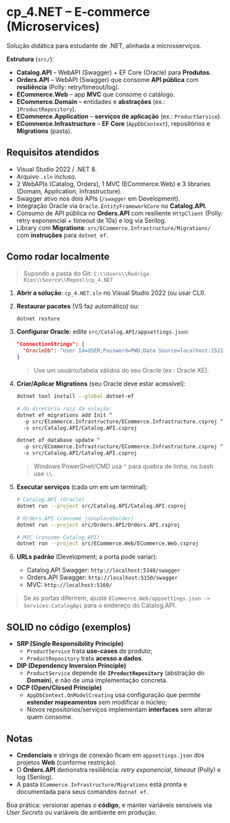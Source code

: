 
# cp_4.NET – E-commerce (Microservices)

Solução didática para estudante de .NET, alinhada a microsserviços.

**Estrutura** (`src/`):
- **Catalog.API** – WebAPI (Swagger) + EF Core (Oracle) para **Produtos**.
- **Orders.API** – WebAPI (Swagger) que consome **API pública** com **resiliência** (Polly: retry/timeout/log).
- **ECommerce.Web** – app **MVC** que consome o catálogo.
- **ECommerce.Domain** – entidades e **abstrações** (ex.: `IProductRepository`).
- **ECommerce.Application** – **serviços de aplicação** (ex.: `ProductService`).
- **ECommerce.Infrastructure** – **EF Core** (`AppDbContext`), repositórios e **Migrations** (pasta).

## Requisitos atendidos
- Visual Studio 2022 / .NET 8.
- Arquivo `.sln` incluso.
- 2 WebAPIs (Catalog, Orders), 1 MVC (ECommerce.Web) e 3 libraries (Domain, Application, Infrastructure).
- Swagger ativo nos dois APIs (`/swagger` em Development).
- Integração Oracle via `Oracle.EntityFrameworkCore` no **Catalog.API**.
- Consumo de API pública no **Orders.API** com resiliente `HttpClient` (Polly: retry exponencial + timeout de 10s) e log via Serilog.
- Library com **Migrations**: `src/ECommerce.Infrastructure/Migrations/` com **instruções** para `dotnet ef`.

## Como rodar localmente
> Supondo a pasta do Git: `C:\\Users\\Rodrigo Rios\\Source\\Repos\\cp_4.NET`

1. **Abrir a solução**: `cp_4.NET.sln` no Visual Studio 2022 (ou usar CLI).
2. **Restaurar pacotes** (VS faz automático) ou:  
   ```bash
   dotnet restore
   ```
3. **Configurar Oracle**: edite `src/Catalog.API/appsettings.json`:
   ```json
   "ConnectionStrings": {
     "OracleDb": "User Id=USER;Password=PWD;Data Source=localhost:1521/XEPDB1"
   }
   ```
   > Use um usuário/tabela válidos do seu Oracle (ex.: Oracle XE).

4. **Criar/Aplicar Migrations** (seu Oracle deve estar acessível):
   ```bash
   dotnet tool install --global dotnet-ef

   # do diretório raiz da solução:
   dotnet ef migrations add Init ^
     -p src/ECommerce.Infrastructure/ECommerce.Infrastructure.csproj ^
     -s src/Catalog.API/Catalog.API.csproj

   dotnet ef database update ^
     -p src/ECommerce.Infrastructure/ECommerce.Infrastructure.csproj ^
     -s src/Catalog.API/Catalog.API.csproj
   ```
   > Windows PowerShell/CMD usa `^` para quebra de linha; no bash use `\\`.

5. **Executar serviços** (cada um em um terminal):
   ```bash
   # Catalog.API (Oracle)
   dotnet run --project src/Catalog.API/Catalog.API.csproj

   # Orders.API (consome jsonplaceholder)
   dotnet run --project src/Orders.API/Orders.API.csproj

   # MVC (consome Catalog.API)
   dotnet run --project src/ECommerce.Web/ECommerce.Web.csproj
   ```

6. **URLs padrão** (Development; a porta pode variar):
   - Catalog.API Swagger: `http://localhost:5140/swagger`
   - Orders.API Swagger: `http://localhost:5150/swagger`
   - MVC: `http://localhost:5160/`

> Se as portas diferirem, ajuste `ECommerce.Web/appsettings.json -> Services:CatalogApi` para o endereço do Catalog.API.

## SOLID no código (exemplos)
- **SRP (Single Responsibility Principle)**  
  - `ProductService` trata **use-cases** de produto;  
  - `ProductRepository` trata **acesso a dados**.
- **DIP (Dependency Inversion Principle)**  
  - `ProductService` depende de **`IProductRepository`** (abstração do **Domain**), e não de uma implementação concreta.
- **OCP (Open/Closed Principle)**  
  - `AppDbContext.OnModelCreating` usa configuração que permite **estender mapeamentos** sem modificar o núcleo;  
  - Novos repositórios/serviços implementam **interfaces** sem alterar quem consome.

## Notas
- **Credenciais** e strings de conexão ficam em `appsettings.json` dos projetos **Web** (conforme restrição).
- O **Orders.API** demonstra resiliência: *retry exponencial*, *timeout* (Polly) e log (Serilog).
- A pasta `ECommerce.Infrastructure/Migrations` está pronta e documentada para seus comandos `dotnet ef`.

Boa prática: versionar apenas o **código**, e manter variáveis sensíveis via *User Secrets* ou variáveis de ambiente em produção.
